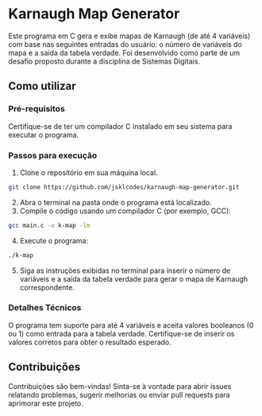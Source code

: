 # Karnaugh Map Generator

Este programa em C gera e exibe mapas de Karnaugh (de até 4 variáveis) com base nas seguintes entradas do usuário: o número de variáveis do mapa e a saída da tabela verdade. Foi desenvolvido como parte de um desafio proposto durante a disciplina de Sistemas Digitais.

## Como utilizar

### Pré-requisitos
Certifique-se de ter um compilador C instalado em seu sistema para executar o programa.

### Passos para execução
1. Clone o repositório em sua máquina local.
  ```sh
  git clone https://github.com/jsklcodes/karnaugh-map-generator.git
  ```
2. Abra o terminal na pasta onde o programa está localizado.
3. Compile o código usando um compilador C (por exemplo, GCC):
  ```sh
  gcc main.c -o k-map -lm
  ```
4. Execute o programa:
  ```sh
  ./k-map
  ```
5. Siga as instruções exibidas no terminal para inserir o número de variáveis e a saída da tabela verdade para gerar o mapa de Karnaugh correspondente.

### Detalhes Técnicos
O programa tem suporte para até 4 variáveis e aceita valores booleanos (0 ou 1) como entrada para a tabela verdade. Certifique-se de inserir os valores corretos para obter o resultado esperado.

## Contribuições
Contribuições são bem-vindas! Sinta-se à vontade para abrir issues relatando problemas, sugerir melhorias ou enviar pull requests para aprimorar este projeto.
